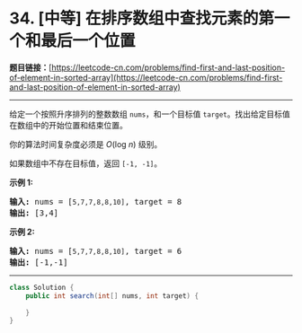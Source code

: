 # 34. [中等] 在排序数组中查找元素的第一个和最后一个位置

**题目链接：**[https://leetcode-cn.com/problems/find-first-and-last-position-of-element-in-sorted-array](https://leetcode-cn.com/problems/find-first-and-last-position-of-element-in-sorted-array)

---

<div class="content__1Y2H">
 <div class="notranslate">
  <p>给定一个按照升序排列的整数数组 <code>nums</code>，和一个目标值 <code>target</code>。找出给定目标值在数组中的开始位置和结束位置。</p> 
  <p>你的算法时间复杂度必须是&nbsp;<em>O</em>(log <em>n</em>) 级别。</p> 
  <p>如果数组中不存在目标值，返回&nbsp;<code>[-1, -1]</code>。</p> 
  <p><strong>示例 1:</strong></p> 
  <pre class="language-text"><strong>输入:</strong> nums = [<code>5,7,7,8,8,10]</code>, target = 8
<strong>输出:</strong> [3,4]</pre> 
  <p><strong>示例&nbsp;2:</strong></p> 
  <pre class="language-text"><strong>输入:</strong> nums = [<code>5,7,7,8,8,10]</code>, target = 6
<strong>输出:</strong> [-1,-1]</pre> 
 </div>
</div>

---

```java
class Solution {
    public int search(int[] nums, int target) {
        
    }
}
```